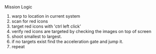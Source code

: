 Mission Logic

1. warp to location in current system
2. scan for red icons 
3. target red icons with 'ctrl left click'
4. verify red icons are targeted by checking the images on top of screen
5. shoot smallest to largest.
6. if no targets exist find the acceleration gate and jump it.
7. repeat